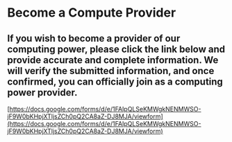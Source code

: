 # Become a Compute Provider

## If you wish to become a provider of our computing power, please click the link below and provide accurate and complete information. We will verify the submitted information, and once confirmed, you can officially join as a computing power provider.

[https://docs.google.com/forms/d/e/1FAIpQLSeKMWgkNENMWSO-jF9W0bKHpjXTljsZCh0pQ2CA8aZ-DJ8MJA/viewform](https://docs.google.com/forms/d/e/1FAIpQLSeKMWgkNENMWSO-jF9W0bKHpjXTljsZCh0pQ2CA8aZ-DJ8MJA/viewform)
